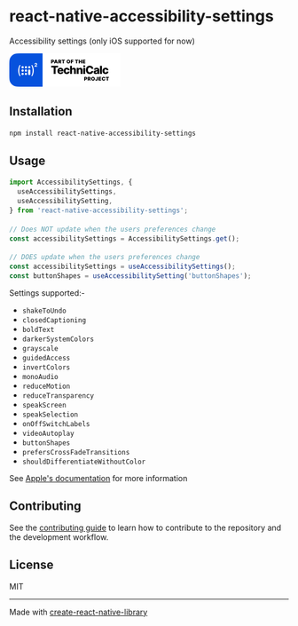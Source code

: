 # react-native-accessibility-settings

Accessibility settings (only iOS supported for now)

<a href="https://jacobdoescode.com/technicalc"><img alt="Part of the TechniCalc Project" src="https://github.com/jacobp100/technicalc-core/blob/master/banner.png" width="200" height="60"></a>

## Installation

```sh
npm install react-native-accessibility-settings
```

## Usage

```js
import AccessibilitySettings, {
  useAccessibilitySettings,
  useAccessibilitySetting,
} from 'react-native-accessibility-settings';

// Does NOT update when the users preferences change
const accessibilitySettings = AccessibilitySettings.get();

// DOES update when the users preferences change
const accessibilitySettings = useAccessibilitySettings();
const buttonShapes = useAccessibilitySetting('buttonShapes');
```

Settings supported:-

- `shakeToUndo`
- `closedCaptioning`
- `boldText`
- `darkerSystemColors`
- `grayscale`
- `guidedAccess`
- `invertColors`
- `monoAudio`
- `reduceMotion`
- `reduceTransparency`
- `speakScreen`
- `speakSelection`
- `onOffSwitchLabels`
- `videoAutoplay`
- `buttonShapes`
- `prefersCrossFadeTransitions`
- `shouldDifferentiateWithoutColor`

See [Apple's documentation](https://developer.apple.com/documentation/uikit/accessibility_for_uikit?language=objc) for more information

## Contributing

See the [contributing guide](CONTRIBUTING.md) to learn how to contribute to the repository and the development workflow.

## License

MIT

---

Made with [create-react-native-library](https://github.com/callstack/react-native-builder-bob)
